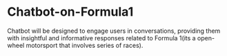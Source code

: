 # Chatbot-on-Formula1
Chatbot will be designed to engage users in conversations, providing them with insightful and informative responses related to Formula 1(its a open-wheel motorsport that involves series of races).
